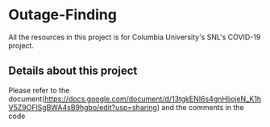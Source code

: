 # Outage-Finding
All the resources in this project is for Columbia University's SNL's COVID-19 project.
## Details about this project
Please refer to the document(https://docs.google.com/document/d/13tgkENI6s4gnHljojeN_K1hV5Z9OFlSgBWA4sB9hgbo/edit?usp=sharing) and the comments in the code

            
